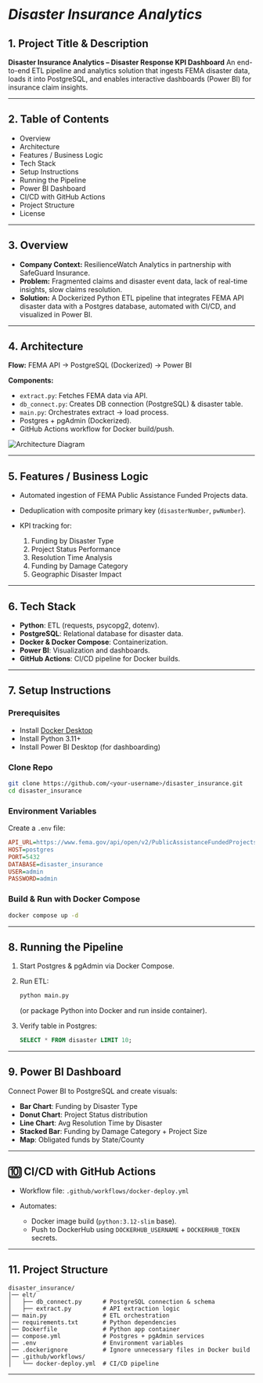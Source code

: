 # *Disaster Insurance Analytics*



## 1. **Project Title & Description**

**Disaster Insurance Analytics – Disaster Response KPI Dashboard**
An end-to-end ETL pipeline and analytics solution that ingests FEMA disaster data, loads it into PostgreSQL, and enables interactive dashboards (Power BI) for insurance claim insights.

---

## 2. **Table of Contents**

* Overview
* Architecture
* Features / Business Logic
* Tech Stack
* Setup Instructions
* Running the Pipeline
* Power BI Dashboard
* CI/CD with GitHub Actions
* Project Structure
* License

---

## 3. **Overview**

* **Company Context:** ResilienceWatch Analytics in partnership with SafeGuard Insurance.
* **Problem:** Fragmented claims and disaster event data, lack of real-time insights, slow claims resolution.
* **Solution:** A Dockerized Python ETL pipeline that integrates FEMA API disaster data with a Postgres database, automated with CI/CD, and visualized in Power BI.

---

## 4. **Architecture**

**Flow:**
FEMA API  → PostgreSQL (Dockerized) → Power BI

**Components:**

* `extract.py`: Fetches FEMA data via API.
* `db_connect.py`: Creates DB connection (PostgreSQL) & disaster table.
* `main.py`: Orchestrates extract → load process.
* Postgres + pgAdmin (Dockerized).
* GitHub Actions workflow for Docker build/push.

![Architecture Diagram](ArchutectureDiagram.gif)

---

## 5. **Features / Business Logic**

* Automated ingestion of FEMA Public Assistance Funded Projects data.
* Deduplication with composite primary key (`disasterNumber`, `pwNumber`).
* KPI tracking for:

  1. Funding by Disaster Type
  2. Project Status Performance
  3. Resolution Time Analysis
  4. Funding by Damage Category
  5. Geographic Disaster Impact

---

## 6. **Tech Stack**

* **Python**: ETL (requests, psycopg2, dotenv).
* **PostgreSQL**: Relational database for disaster data.
* **Docker & Docker Compose**: Containerization.
* **Power BI**: Visualization and dashboards.
* **GitHub Actions**: CI/CD pipeline for Docker builds.

---

## 7. **Setup Instructions**

### Prerequisites

* Install [Docker Desktop](https://www.docker.com/products/docker-desktop)
* Install Python 3.11+
* Install Power BI Desktop (for dashboarding)

### Clone Repo

```bash
git clone https://github.com/<your-username>/disaster_insurance.git
cd disaster_insurance
```

### Environment Variables

Create a `.env` file:

```ini
API_URL=https://www.fema.gov/api/open/v2/PublicAssistanceFundedProjectsDetails
HOST=postgres
PORT=5432
DATABASE=disaster_insurance
USER=admin
PASSWORD=admin
```

### Build & Run with Docker Compose

```bash
docker compose up -d
```

---

## 8. **Running the Pipeline**

1. Start Postgres & pgAdmin via Docker Compose.
2. Run ETL:

   ```bash
   python main.py
   ```

   (or package Python into Docker and run inside container).
3. Verify table in Postgres:

   ```sql
   SELECT * FROM disaster LIMIT 10;
   ```

---

## 9. **Power BI Dashboard**

Connect Power BI to PostgreSQL and create visuals:

* **Bar Chart**: Funding by Disaster Type
* **Donut Chart**: Project Status distribution
* **Line Chart**: Avg Resolution Time by Disaster
* **Stacked Bar**: Funding by Damage Category + Project Size
* **Map**: Obligated funds by State/County

---

## 🔟 **CI/CD with GitHub Actions**

* Workflow file: `.github/workflows/docker-deploy.yml`
* Automates:

  * Docker image build (`python:3.12-slim` base).
  * Push to DockerHub using `DOCKERHUB_USERNAME` + `DOCKERHUB_TOKEN` secrets.

---

## 11. **Project Structure**

```plaintext
disaster_insurance/
│── elt/
│   ├── db_connect.py      # PostgreSQL connection & schema
│   ├── extract.py         # API extraction logic
│── main.py                # ETL orchestration
│── requirements.txt       # Python dependencies
│── Dockerfile             # Python app container
│── compose.yml            # Postgres + pgAdmin services
│── .env                   # Environment variables
│── .dockerignore          # Ignore unnecessary files in Docker build
│── .github/workflows/     
│   └── docker-deploy.yml  # CI/CD pipeline
```

---




